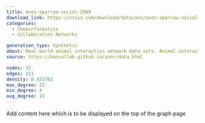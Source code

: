 ```yaml
---
title: aves-sparrow-social-2009
download_link: https://nrvis.com/download/data/asn/aves-sparrow-social-2009.zip
categories:
  - Cheminformatics
  - Collaboration Networks

generation_type: Synthetic
about: Real-world animal interaction network data sets. Animal interaction data from published studies of wild, captive, and domesticated animals.
source: https://bansallab.github.io/asnr/data.html

nodes: 31
edges: 211
density: 0.453763
max_degree: 23
min_degree: 4
avg_degree: 13
---
```

Add content here which is to be displayed on the top of the graph page